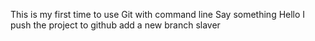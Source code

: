 This is my first time to use Git with command line
Say something
Hello
I push the project to github
add a new branch slaver
